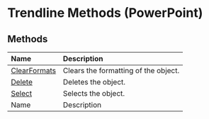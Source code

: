 
# Trendline Methods (PowerPoint)

## Methods



|**Name**|**Description**|
|:-----|:-----|
| [ClearFormats](e5339772-6ee6-3b39-2c8c-c01f32b42e6d.md)|Clears the formatting of the object.|
| [Delete](f82667ba-dc60-8641-7b2c-d0f1a916643d.md)|Deletes the object.|
| [Select](53aa9b45-acf4-9d12-422a-8b5418434f55.md)|Selects the object.|
|Name|Description|
